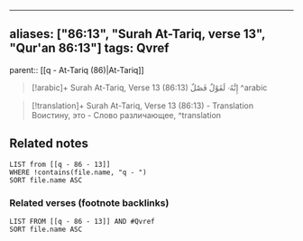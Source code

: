 
---
aliases: ["86:13", "Surah At-Tariq, verse 13", "Qur'an 86:13"]
tags: Qvref
---

parent:: [[q - At-Tariq (86)|At-Tariq]]

> [!arabic]+ Surah At-Tariq, Verse 13 (86:13)
> <span class="quran-arabic">إِنَّهُۥ لَقَوْلٌ فَصْلٌ</span>
^arabic

> [!translation]+ Surah At-Tariq, Verse 13 (86:13) - Translation
> Воистину, это - Слово различающее,
^translation



## Related notes
```dataview
LIST from [[q - 86 - 13]]
WHERE !contains(file.name, "q - ")
SORT file.name ASC
```

### Related verses (footnote backlinks)
```dataview
LIST FROM [[q - 86 - 13]] AND #Qvref
SORT file.name ASC
```

